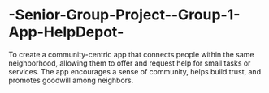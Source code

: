 # -Senior-Group-Project--Group-1-App-HelpDepot-
To create a community-centric app that connects people within the same neighborhood, allowing them to offer and request help for small tasks or services. The app encourages a sense of community, helps build trust, and promotes goodwill among neighbors.
